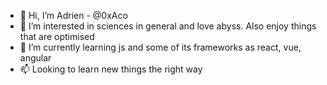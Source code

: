 - 👋 Hi, I’m Adrien - @0xAco
- 👀 I’m interested in sciences in general and love abyss. Also enjoy things that are optimised
- 🌱 I’m currently learning js and some of its frameworks as react, vue, angular
- 📫 Looking to learn new things the right way
